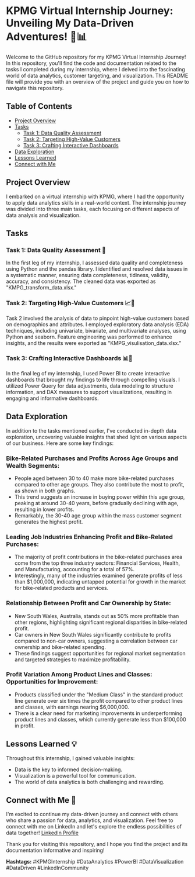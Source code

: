 # KPMG Virtual Internship Journey: Unveiling My Data-Driven Adventures! 💼📊

Welcome to the GitHub repository for my KPMG Virtual Internship Journey! In this repository, you'll find the code and documentation related to the tasks I completed during my internship, where I delved into the fascinating world of data analytics, customer targeting, and visualization. This README file will provide you with an overview of the project and guide you on how to navigate this repository.

## Table of Contents
- [Project Overview](#project-overview)
- [Tasks](#tasks)
  - [Task 1: Data Quality Assessment](#task-1-data-quality-assessment)
  - [Task 2: Targeting High-Value Customers](#task-2-targeting-high-value-customers)
  - [Task 3: Crafting Interactive Dashboards](#task-3-crafting-interactive-dashboards)
- [Data Exploration](#data-exploration)
- [Lessons Learned](#lessons-learned)
- [Connect with Me](#connect-with-me)

## Project Overview
I embarked on a virtual internship with KPMG, where I had the opportunity to apply data analytics skills in a real-world context. The internship journey was divided into three main tasks, each focusing on different aspects of data analysis and visualization.

## Tasks

### Task 1: Data Quality Assessment 🧐
In the first leg of my internship, I assessed data quality and completeness using Python and the pandas library. I identified and resolved data issues in a systematic manner, ensuring data completeness, tidiness, validity, accuracy, and consistency. The cleaned data was exported as "KMPG_transform_data.xlsx."

### Task 2: Targeting High-Value Customers 📈🎯
Task 2 involved the analysis of data to pinpoint high-value customers based on demographics and attributes. I employed exploratory data analysis (EDA) techniques, including univariate, bivariate, and multivariate analyses, using Python and seaborn. Feature engineering was performed to enhance insights, and the results were exported as "KMPG_visulisation_data.xlsx."

### Task 3: Crafting Interactive Dashboards 📊📢
In the final leg of my internship, I used Power BI to create interactive dashboards that brought my findings to life through compelling visuals. I utilized Power Query for data adjustments, data modeling to structure information, and DAX measures to support visualizations, resulting in engaging and informative dashboards.

## Data Exploration

In addition to the tasks mentioned earlier, I've conducted in-depth data exploration, uncovering valuable insights that shed light on various aspects of our business. Here are some key findings:

### Bike-Related Purchases and Profits Across Age Groups and Wealth Segments:
- People aged between 30 to 40 make more bike-related purchases compared to other age groups. They also contribute the most to profit, as shown in both graphs.
- This trend suggests an increase in buying power within this age group, peaking at around 30-40 years, before gradually declining with age, resulting in lower profits.
- Remarkably, the 30-40 age group within the mass customer segment generates the highest profit.

### Leading Job Industries Enhancing Profit and Bike-Related Purchases:
- The majority of profit contributions in the bike-related purchases area come from the top three industry sectors: Financial Services, Health, and Manufacturing, accounting for a total of 57%.
- Interestingly, many of the industries examined generate profits of less than $1,000,000, indicating untapped potential for growth in the market for bike-related products and services.

### Relationship Between Profit and Car Ownership by State:
- New South Wales, Australia, stands out as 50% more profitable than other regions, highlighting significant regional disparities in bike-related profit.
- Car owners in New South Wales significantly contribute to profits compared to non-car owners, suggesting a correlation between car ownership and bike-related spending.
- These findings suggest opportunities for regional market segmentation and targeted strategies to maximize profitability.

### Profit Variation Among Product Lines and Classes: Opportunities for Improvement:
- Products classified under the "Medium Class" in the standard product line generate over six times the profit compared to other product lines and classes, with earnings nearing $6,000,000.
- There is a clear need for marketing improvements in underperforming product lines and classes, which currently generate less than $100,000 in profit.

## Lessons Learned 💡
Throughout this internship, I gained valuable insights:
- Data is the key to informed decision-making.
- Visualization is a powerful tool for communication.
- The world of data analytics is both challenging and rewarding.

## Connect with Me 🌟
I'm excited to continue my data-driven journey and connect with others who share a passion for data, analytics, and visualization. Feel free to connect with me on LinkedIn and let's explore the endless possibilities of data together! [LinkedIn Profile](https://www.linkedin.com/in/rameezkhan15/)

Thank you for visiting this repository, and I hope you find the project and its documentation informative and inspiring!

**Hashtags:** #KPMGInternship #DataAnalytics #PowerBI #DataVisualization #DataDriven #LinkedInCommunity
